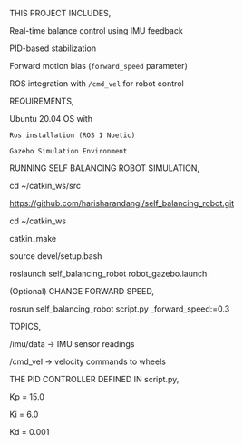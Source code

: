 THIS PROJECT INCLUDES,

  Real-time balance control using IMU feedback
	
  PID-based stabilization
	
  Forward motion bias (`forward_speed` parameter)
	
  ROS integration with `/cmd_vel` for robot control
	

	
REQUIREMENTS,

  Ubuntu 20.04 OS with 
	
    Ros installation (ROS 1 Noetic)
		
    Gazebo Simulation Environment
		

		
RUNNING SELF BALANCING ROBOT SIMULATION,

  cd ~/catkin_ws/src
	
https://github.com/harisharandangi/self_balancing_robot.git
	
  cd ~/catkin_ws

  catkin_make
	
  source devel/setup.bash

  roslaunch self_balancing_robot robot_gazebo.launch

	
(Optional) CHANGE FORWARD SPEED,

  rosrun self_balancing_robot script.py _forward_speed:=0.3

	
TOPICS,

  /imu/data → IMU sensor readings
	
  /cmd_vel → velocity commands to wheels

	
THE PID CONTROLLER DEFINED IN script.py,

  Kp = 15.0
	
  Ki = 6.0
	
  Kd = 0.001
